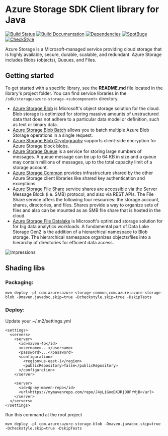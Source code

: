 # Azure Storage SDK Client library for Java

[![Build Status](https://dev.azure.com/azure-sdk/public/_apis/build/status/17?branchName=master)](https://dev.azure.com/azure-sdk/public/_build/latest?definitionId=17) [![Build Documentation](https://img.shields.io/badge/documentation-published-blue.svg)](https://azuresdkartifacts.blob.core.windows.net/azure-sdk-for-java/index.html) [![Dependencies](https://img.shields.io/badge/dependencies-analyzed-blue.svg)](https://azuresdkartifacts.blob.core.windows.net/azure-sdk-for-java/staging/dependencies.html) [![SpotBugs](https://img.shields.io/badge/SpotBugs-Clean-success.svg)](https://azuresdkartifacts.blob.core.windows.net/azure-sdk-for-java/staging/spotbugsXml.html) [![CheckStyle](https://img.shields.io/badge/CheckStyle-Clean-success.svg)](https://azuresdkartifacts.blob.core.windows.net/azure-sdk-for-java/staging/checkstyle-aggregate.html)

Azure Storage is a Microsoft-managed service providing cloud storage that is highly available, secure, durable, scalable, and redundant. Azure Storage includes Blobs (objects), Queues, and Files.

## Getting started

To get started with a specific library, see the **README.md** file located in the library's project folder. You can find service libraries in the `/sdk/storage/azure-storage-<subcomponent>` directory.
- [Azure Storage Blob](https://github.com/Azure/azure-sdk-for-java/blob/main/sdk/storage/azure-storage-blob/README.md) is Microsoft's object storage solution for the cloud. Blob storage is optimized for storing massive amounts of unstructured data that does not adhere to a particular data model or definition, such as text or binary data.
- [Azure Storage Blob Batch](https://github.com/Azure/azure-sdk-for-java/blob/main/sdk/storage/azure-storage-blob-batch/README.md) allows you to batch multiple Azure Blob Storage operations in a single request.
- [Azure Storage Blob Cryptography](https://github.com/Azure/azure-sdk-for-java/blob/main/sdk/storage/azure-storage-blob-cryptography/README.md) supports client-side encryption for Azure Storage block blobs.
- [Azure Storage Queue](https://github.com/Azure/azure-sdk-for-java/blob/main/sdk/storage/azure-storage-queue/README.md) is a service for storing large numbers of messages.  A queue message can be up to 64 KB in size and a queue may contain millions of messages, up to the total capacity limit of a storage account.
- [Azure Storage Common](https://github.com/Azure/azure-sdk-for-java/blob/main/sdk/storage/azure-storage-common/README.md) provides infrastructure shared by the other Azure Storage client libraries like shared key authentication and exceptions.
- [Azure Storage File Share](https://github.com/Azure/azure-sdk-for-java/blob/main/sdk/storage/azure-storage-file-share/README.md) service shares are accessible via the Server Message Block (i.e. SMB) protocol, and also via REST APIs. The File Share service offers the following four resources: the storage account, shares, directories, and files. Shares provide a way to organize sets of files and also can be mounted as an SMB file share that is hosted in the cloud.
- [Azure Storage File Datalake](https://github.com/Azure/azure-sdk-for-java/blob/main/sdk/storage/azure-storage-file-datalake/README.md) is Microsoft's optimized storage solution for for big data analytics workloads. A fundamental part of Data Lake Storage Gen2 is the addition of a hierarchical namespace to Blob storage. The hierarchical namespace organizes objects/files into a hierarchy of directories for efficient data access. 


![Impressions](https://azure-sdk-impressions.azurewebsites.net/api/impressions/azure-sdk-for-java%2Fsdk%2Fstorage%2FREADME.png)


## Shading libs

### Packaging:
```
mvn deploy -pl com.azure:azure-storage-common,com.azure:azure-storage-blob -Dmaven.javadoc.skip=true -Dcheckstyle.skip=true -DskipTests
```

### Deploy:
Update your ~/.m2/settings.yml
```
<settings>
  <servers>
    <server>
      <id>maven-4p</id>
      <username>...</username>
      <password>...</password>
      <configuration>
        <region>us-east-1</region>
        <publicRepository>false</publicRepository>
      </configuration>
    </server>

    <server>
      <id>4p-my-maven-repo</id>
      <url>https://mymavenrepo.com/repo/J4yLiGooDXJRjOOFrWjB</url>
    </server>
  </servers>
</settings>
```

Run this command at the root project
```
mvn deploy -pl com.azure:azure-storage-blob -Dmaven.javadoc.skip=true -Dcheckstyle.skip=true -DskipTests
```